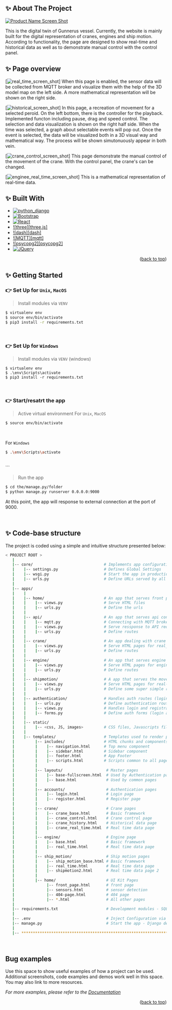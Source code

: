 <a name="readme-top"></a>
<!-- ABOUT THE PROJECT -->
## ✨ About The Project

[![Product Name Screen Shot][product-screenshot]](https://example.com)

This is the digital twin of Gunnerus vessel. Currently, the website is mainly built for the digital representation of cranes, engines and ship motion.  According to functionality, the page are designed to show real-time and historical data as well as to demonstrate manual control with the control panel. 

## ✨ Page overview

[![real_time_screen_shot][product-screenshot]]
When this page is enabled, the sensor data will be collected from MQTT broker and visualize them with the help of the 3D model map on the left side. A more mathematical representation will be shown on the right side.

[![historical_screen_shot][product-screenshot]]
In this page, a recreation of movement for a selected peroid. On the left bottom, there is the controller for the playback. Implemented functon including pause, drag and speed control. The selection and data visualization is shown on the right half side. When the time was selected, a graph about selectable events will pop out. Once the event is selected, the data will be visualized both in a 3D visual way and mathematical way. The process will be shown simutonuously appear in both vein.

[![crane_control_screen_shot][product-screenshot]]
This page demonstrate the manual control of the movement of the crane. With the control panel, the crane's  can be changed.

[![enginee_real_time_screen_shot][product-screenshot]]
This is a mathematical representation of real-time data.

## ✨ Built With

* [![python_django][Next.js]][Next-url]
* [![Bootstrap][Bootstrap.com]][Bootstrap-url]
* [![React][React.js]][React-url]
* [![three][three.js]][React-url]
* [![dash][dash]][Vue-url]
* [![MQTT][mqtt]][Angular-url]
* [![psycopg2][psycopg2]][Svelte-url]
* [![JQuery][JQuery.com]][JQuery-url]

<p align="right">(<a href="#readme-top">back to top</a>)</p>

<!-- GETTING STARTED -->
## ✨ Getting Started

### 👉 Set Up for `Unix`, `MacOS` 

> Install modules via `VENV`  

```bash
$ virtualenv env
$ source env/bin/activate
$ pip3 install -r requirements.txt
```

<br />

### 👉 Set Up for `Windows` 

> Install modules via `VENV` (windows) 

```
$ virtualenv env
$ .\env\Scripts\activate
$ pip3 install -r requirements.txt
```

<br />



### 👉 Start/resatrt the app

> Active virtual environment
For `Unix`, `MacOS` 

```bash
$ source env/bin/activate
```
<br />

For `Windows` 

```bash
$ .\env\Scripts\activate
```
<br />
```

> Run the app

```bash
$ cd the/manage.py/folder
$ python manage.py runserver 0.0.0.0:9000
```

At this point, the app will response to external connection at the port of 9000. 

<br />

## ✨ Code-base structure

The project is coded using a simple and intuitive structure presented below:

```bash
< PROJECT ROOT >
   |
   |-- core/                               # Implements app configuration
   |    |-- settings.py                    # Defines Global Settings
   |    |-- wsgi.py                        # Start the app in production
   |    |-- urls.py                        # Define URLs served by all apps/nodes
   |
   |-- apps/
   |    |
   |    |-- home/                          # An app that serves front page and sensor detection
   |    |    |-- views.py                  # Serve HTML files
   |    |    |-- urls.py                   # Define the urls  
   |    |
   |    |-- api/                           # An app that serves api connection
   |    |    |-- mqtt.py                   # Connecting with MQTT broker and processing the data
   |    |    |-- views.py                  # Serve ressponse to API request
   |    |    |-- urls.py                   # Define routes  
   |    |
   |    |-- crane/                         # An app dealing with crane data visualization
   |    |    |-- views.py                  # Serve HTML pages for real_time, control and historical (both crane and shipmotion)
   |    |    |-- urls.py                   # Define routes  
   |    |
   |    |-- engine/                        # An app that serves engine data
   |    |    |-- views.py                  # Serve HTML pages for engine real-time data
   |    |    |-- urls.py                   # Define routes  
   |    |
   |    |-- shipmotion/                    # A app that serves the movement of ship motion
   |    |    |-- views.py                  # Serve HTML pages for real-time shipmotion
   |    |    |-- urls.py                   # Define some super simple routes 
   |    |
   |    |-- authentication/                # Handles auth routes (login and register)
   |    |    |-- urls.py                   # Define authentication routes  
   |    |    |-- views.py                  # Handles login and registration  
   |    |    |-- forms.py                  # Define auth forms (login and register) 
   |    |
   |    |-- static/
   |    |    |-- <css, JS, images>         # CSS files, Javascripts files
   |    |
   |    |-- templates/                     # Templates used to render pages
   |         |-- includes/                 # HTML chunks and components
   |         |    |-- navigation.html      # Top menu component
   |         |    |-- sidebar.html         # Sidebar component
   |         |    |-- footer.html          # App Footer
   |         |    |-- scripts.html         # Scripts common to all pages
   |         |
   |         |-- layouts/                   # Master pages
   |         |    |-- base-fullscreen.html  # Used by Authentication pages
   |         |    |-- base.html             # Used by common pages
   |         |
   |         |-- accounts/                  # Authentication pages
   |         |    |-- login.html            # Login page
   |         |    |-- register.html         # Register page
   |         |
   |         |-- crane/                     # Crane pages
   |         |    |-- crane_base.html       # Basic framework
   |         |    |-- crane_control.html    # Crane control page
   |         |    |-- crane_history.html    # Historical data page
   |         |    |-- crane_real_time.html  # Real time data page
   |         |
   |         |-- engine/                    # Engine page
   |         |    |-- base.html             # Basic framework
   |         |    |-- real_time.html        # Real time data page
   |         |
   |         |-- ship_motion/               # Ship motion pages
   |         |    |-- ship_motion_base.html # Basic framework
   |         |    |-- real_time.html        # Real time data page
   |         |    |-- shipmotion2.html      # Real time data page 2
   |         |
   |         |-- home/                      # UI Kit Pages
   |              |-- front_page.html       # front page
   |              |-- sensors.html          # sensor detection
   |              |-- 404-page.html         # 404 page
   |              |-- *.html                # All other pages
   |
   |-- requirements.txt                     # Development modules - SQLite storage
   |
   |-- .env                                 # Inject Configuration via Environment
   |-- manage.py                            # Start the app - Django default start script
   |
   |-- ************************************************************************
```

<br />


<!-- Bug EXAMPLES -->
## Bug examples

Use this space to show useful examples of how a project can be used. Additional screenshots, code examples and demos work well in this space. You may also link to more resources.

_For more examples, please refer to the [Documentation](https://example.com)_

<p align="right">(<a href="#readme-top">back to top</a>)</p>


<!-- MARKDOWN LINKS & IMAGES -->
[contributors-shield]: https://img.shields.io/github/contributors/othneildrew/Best-README-Template.svg?style=for-the-badge
[contributors-url]: https://github.com/othneildrew/Best-README-Template/graphs/contributors
[forks-shield]: https://img.shields.io/github/forks/othneildrew/Best-README-Template.svg?style=for-the-badge
[forks-url]: https://github.com/othneildrew/Best-README-Template/network/members
[stars-shield]: https://img.shields.io/github/stars/othneildrew/Best-README-Template.svg?style=for-the-badge
[stars-url]: https://github.com/othneildrew/Best-README-Template/stargazers
[issues-shield]: https://img.shields.io/github/issues/othneildrew/Best-README-Template.svg?style=for-the-badge
[issues-url]: https://github.com/othneildrew/Best-README-Template/issues
[license-shield]: https://img.shields.io/github/license/othneildrew/Best-README-Template.svg?style=for-the-badge
[license-url]: https://github.com/othneildrew/Best-README-Template/blob/master/LICENSE.txt
[linkedin-shield]: https://img.shields.io/badge/-LinkedIn-black.svg?style=for-the-badge&logo=linkedin&colorB=555
[linkedin-url]: https://linkedin.com/in/othneildrew
[product-screenshot]: images/screenshot.png
[Next.js]: https://img.shields.io/badge/next.js-000000?style=for-the-badge&logo=nextdotjs&logoColor=white
[Next-url]: https://nextjs.org/
[React.js]: https://img.shields.io/badge/React-20232A?style=for-the-badge&logo=react&logoColor=61DAFB
[React-url]: https://reactjs.org/
[Vue.js]: https://img.shields.io/badge/Vue.js-35495E?style=for-the-badge&logo=vuedotjs&logoColor=4FC08D
[Vue-url]: https://vuejs.org/
[Angular.io]: https://img.shields.io/badge/Angular-DD0031?style=for-the-badge&logo=angular&logoColor=white
[Angular-url]: https://angular.io/
[Svelte.dev]: https://img.shields.io/badge/Svelte-4A4A55?style=for-the-badge&logo=svelte&logoColor=FF3E00
[Svelte-url]: https://svelte.dev/
[Laravel.com]: https://img.shields.io/badge/Laravel-FF2D20?style=for-the-badge&logo=laravel&logoColor=white
[Laravel-url]: https://laravel.com
[Bootstrap.com]: https://img.shields.io/badge/Bootstrap-563D7C?style=for-the-badge&logo=bootstrap&logoColor=white
[Bootstrap-url]: https://getbootstrap.com
[JQuery.com]: https://img.shields.io/badge/jQuery-0769AD?style=for-the-badge&logo=jquery&logoColor=white
[JQuery-url]: https://jquery.com 
